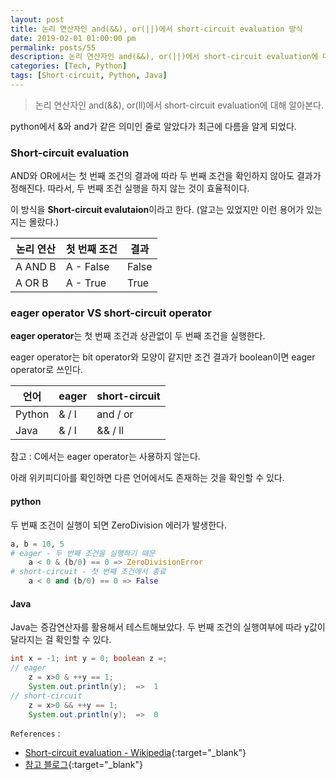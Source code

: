 ```yaml
---
layout: post
title: 논리 연산자인 and(&&), or(||)에서 short-circuit evaluation 방식
date: 2019-02-01 01:00:00 pm
permalink: posts/55
description: 논리 연산자인 and(&&), or(||)에서 short-circuit evaluation에 대해 알아본다.
categories: [Tech, Python]
tags: [Short-circuit, Python, Java]
---
```


> 논리 연산자인 and(&&), or(ll)에서 short-circuit evaluation에 대해 알아본다.

python에서 &와 and가 같은 의미인 줄로 알았다가 최근에 다름을 알게 되었다.

### Short-circuit evaluation

AND와 OR에서는 첫 번째 조건의 결과에 따라 두 번째 조건을 확인하지 않아도 결과가 정해진다. 따라서, 두 번째 조건 실행을 하지 않는 것이 효율적이다.

이 방식을 **Short-circuit evalutaion**이라고 한다. (알고는 있었지만 이런 용어가 있는 지는 몰랐다.)

|논리 연산|첫 번째 조건|결과|
|----|-----|-------------|
|A AND B | A - False | False |
|A OR B | A - True | True |

### eager operator VS short-circuit operator

**eager operator**는 첫 번째 조건과 상관없이 두 번째 조건을 실행한다.

eager operator는 bit operator와 모양이 같지만 조건 결과가 boolean이면 eager operator로 쓰인다.

|언어|eager|short-circuit|
|----|-----|-------------|
|Python | & / l | and / or |
|Java | & / l | && / ll |

참고 : C에서는 eager operator는 사용하지 않는다.

아래 위키피디아를 확인하면 다른 언어에서도 존재하는 것을 확인할 수 있다.

#### python

두 번째 조건이 실행이 되면 ZeroDivision 에러가 발생한다.

``` python
a, b = 10, 5
# eager - 두 번째 조건을 실행하기 때문 
    a < 0 & (b/0) == 0 => ZeroDivisionError
# short-circuit - 첫 번째 조건에서 종료
    a < 0 and (b/0) == 0 => False
```
#### Java

Java는 증감연산자를 활용해서 테스트해보았다. 두 번째 조건의 실행여부에 따라 y값이 달라지는 걸 확인할 수 있다.

``` java
int x = -1; int y = 0; boolean z =;
// eager
    z = x>0 & ++y == 1;
    System.out.println(y);  =>  1
// short-circuit
    z = x>0 && ++y == 1;
    System.out.println(y);  =>  0

```

`References` : 

* [Short-circuit evaluation - Wikipedia](https://en.wikipedia.org/wiki/Short-circuit_evaluation#Support_in_common_programming_languages){:target="_blank"}
* [참고 블로그](http://ohyecloudy.com/pnotes/archives/542/){:target="_blank"}